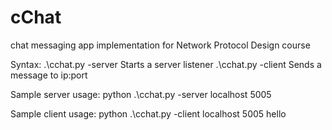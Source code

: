 # cChat
chat messaging app implementation for Network Protocol Design course

Syntax:
 .\cchat.py  -server <ip> <port>
  Starts a server listener
 .\cchat.py  -client <ip> <port> <message>
  Sends a message to ip:port

Sample server usage:
python .\cchat.py -server localhost 5005

Sample client usage:
python .\cchat.py -client localhost 5005 hello
